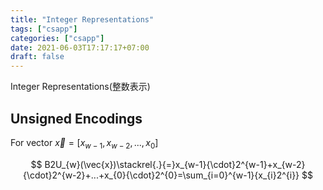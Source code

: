 ```yaml
---
title: "Integer Representations"
tags: ["csapp"]
categories: ["csapp"]
date: 2021-06-03T17:17:17+07:00 
draft: false
---
```


Integer Representations(整数表示)

<!--more-->

## Unsigned Encodings

For vector $\vec{x} = [x_{w-1},x_{w-2},...,x_0]$

$$
B2U_{w}(\vec{x})\stackrel{.}{=}x_{w-1}{\cdot}2^{w-1}+x_{w-2}{\cdot}2^{w-2}+...+x_{0}{\cdot}2^{0}=\sum_{i=0}^{w-1}{x_{i}2^{i}}
$$


